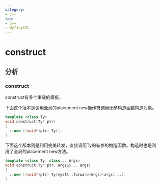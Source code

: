 ```yaml
---
category: 
- C++
tag:
- C++
- MyTinySTL
---
```



# construct

## 分析

### construct

construct有多个重载的模板。

下面这个版本是调用全局的placement new操作符调用无参构造函数构造对象。

```cpp
template <class Ty>
void construct(Ty* ptr)
{
  ::new ((void*)ptr) Ty();
}
```

下面这个版本则是利用完美转发，直接调用Ty的有参的构造函数。构造时也是利用了全局的placement new方法。
```cpp
template <class Ty, class... Args>
void construct(Ty* ptr, Args&&... args)
{
  ::new ((void*)ptr) Ty(mystl::forward<Args>(args)...);
}
```